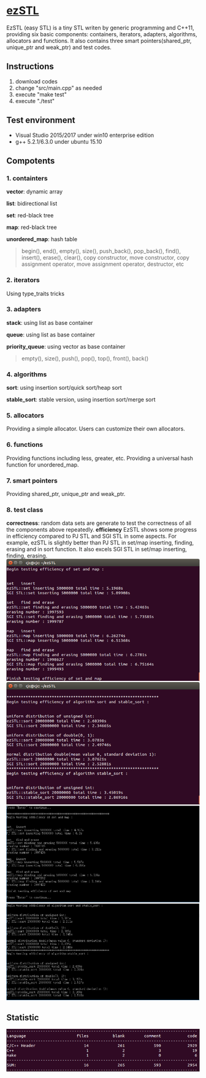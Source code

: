 # [ezSTL](https://github.com/cjc12/ezSTL)
EzSTL (easy STL) is a tiny STL writen by generic programming and C++11, providing six basic components: containers,  iterators, adapters, algorithms, allocators and functions. It also contains three smart pointers(shared_ptr, unique_ptr and weak_ptr) and test codes.
## Instructions
 1. download codes
 2. change "src/main.cpp" as needed
 3. execute "make test"
 4. execute "./test"
## Test environment
 - Visual Studio 2015/2017 under win10 enterprise edition
 - g++ 5.2.1/6.3.0 under ubuntu 15.10
## Compotents
 ### 1. containters
 **vector**: dynamic array
 
**list**: bidirectional list

**set**: red-black tree

**map**: red-black tree

**unordered_map**: hash table
> begin(), end(), empty(), size(), push_back(), pop_back(), find(), insert(), erase(), clear(), copy constructor, move constructor, copy assignment operator, move assignment operator, destructor, etc
### 2. iterators
Using type_traits tricks
### 3. adapters
**stack**: using list as base container

**queue**: using list as base container

**priority_queue**: using vector as base container
> empty(), size(), push(), pop(), top(), front(), back()
 ### 4. algorithms
**sort**: using insertion sort/quick sort/heap sort

**stable_sort**: stable version, using insertion sort/merge sort
 ### 5. allocators
Providing a simple allocator. Users can customize their own allocators.
 ### 6. functions
Providing functions including less, greater, etc.
Providing a universal hash function for unordered_map.
 ### 7. smart pointers
Providing shared_ptr, unique_ptr and weak_ptr.
 ### 8. test class
**correctness**:
random data sets are generate to test the correctness of all the components above repeatedly.
**efficiency**
EzSTL shows some progress in efficiency compared to PJ STL and SGI STL in some aspects. For example, ezSTL is slightly better than PJ STL in set/map inserting, finding, erasing and in sort function. It also excels SGI STL in  set/map inserting, finding, erasing.
![enter image description here](https://github.com/cjc12/ezSTL/blob/master/png/rbtree.png)
![enter image description here](https://github.com/cjc12/ezSTL/blob/master/png/sort.png)
![enter image description here](https://github.com/cjc12/ezSTL/blob/master/png/rbtree_pj.png)
![enter image description here](https://github.com/cjc12/ezSTL/blob/master/png/sort_pj.png)
## Statistic
![enter image description here](https://github.com/cjc12/ezSTL/blob/master/png/statistic.png)
